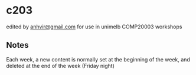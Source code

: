  c203
=======
edited by anhvir@gmail.com for use in unimelb COMP20003 workshops

Notes
-----
Each week, a new content is normally set at the beginning of the week, and deleted at the end of the week (Friday night)

